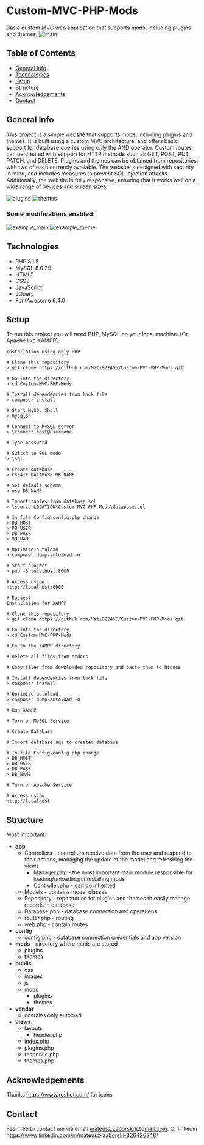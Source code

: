 # Custom-MVC-PHP-Mods
Basic custom MVC web application that supports mods, including plugins and themes.
![main](https://user-images.githubusercontent.com/103435077/233659091-25386326-68cf-43bd-93c0-ed0196ee81b6.png)

## Table of Contents
* [General Info](#general-info)
* [Technologies](#technologies)
* [Setup](#setup)
* [Structure](#structure)
* [Acknowledgements](#acknowledgements)
* [Contact](#contact)

## General Info
This project is a simple website that supports mods, including plugins and themes. It is built using a custom MVC architecture, and offers basic support for database queries using only the AND operator. Custom routes can be created with support for HTTP methods such as GET, POST, PUT, PATCH, and DELETE. Plugins and themes can be obtained from repositories, with two of each currently available. The website is designed with security in mind, and includes measures to prevent SQL injection attacks. Additionally, the website is fully responsive, ensuring that it works well on a wide range of devices and screen sizes.

![plugins](https://user-images.githubusercontent.com/103435077/233659092-9802b3c9-3223-4155-bc07-6b4e39c67fc1.png)
![themes](https://user-images.githubusercontent.com/103435077/233659094-a1a36a8a-2bc4-4995-bf34-750494baf96b.png)

### Some modifications enabled:
![example_main](https://user-images.githubusercontent.com/103435077/233671184-4b452552-0dbf-442d-bbdc-051a146ef444.png)
![example_theme](https://user-images.githubusercontent.com/103435077/233659096-8dd4b814-6c5c-4bce-a414-0d787ef6a152.png)

## Technologies
* PHP 8.1.5
* MySQL 8.0.29
* HTML5
* CSS3
* JavaScript
* JQuery
* FontAwesome 6.4.0

## Setup
To run this project you will need PHP, MySQL on your local machine. (Or Apache like XAMPP).

```
Installation using only PHP

# Clone this repository
> git clone https://github.com/Mati822456/Custom-MVC-PHP-Mods.git

# Go into the directory
> cd Custom-MVC-PHP-Mods

# Install dependencies from lock file
> composer install

# Start MySQL Shell
> mysqlsh

# Connect to MySQL server
> \connect host@username

# Type password

# Switch to SQL mode
> \sql

# Create database
> CREATE DATABASE DB_NAME

# Set default schema
> use DB_NAME

# Import tables from database.sql
> \source LOCATION\Custom-MVC-PHP-Mods\database.sql

# In file Config\config.php change
> DB_HOST
> DB_USER
> DB_PASS
> DB_NAME

# Optimize autoload
> composer dump-autoload -o

# Start project
> php -S localhost:8000

# Access using
http://localhost:8000
```

```
# Easiest
Installation for XAMPP

# Clone this repository
> git clone https://github.com/Mati822456/Custom-MVC-PHP-Mods.git

# Go into the directory
> cd Custom-MVC-PHP-Mods

# Go to the XAMPP directory

# Delete all files from htdocs

# Copy files from downloaded repository and paste them to htdocs

# Install dependencies from lock file
> composer install

# Optimize autoload
> composer dump-autoload -o

# Run XAMPP

# Turn on MySQL Service

# Create Database

# Import database.sql to created database

# In file Config\config.php change
> DB_HOST
> DB_USER
> DB_PASS
> DB_NAME

# Turn on Apache Service

# Access using
http://localhost
```

## Structure
Most important:
* **app**
    - Controllers   -   controllers receive data from the user and respond to their actions, managing the update of the model and refreshing the views
        -   Manager.php     -   the most important main module responsible for loading/unloading/uninstalling mods
        -   Controller.php  -   can be inherited
    - Models        -   contains model classes 
    - Repository    -   repositories for plugins and themes to easily manage records in database
    - Database.php  -   database connection and operations
    - router.php    -   routing 
    - web.php       -   contain routes
* **config**
    - config.php    -   database connection credentials and app version
* **mods**  -   directory where mods are stored
    - plugins
    - themes
* **public**
    - css
    - images
    - js
    - mods
        - plugins
        - themes
* **vendor**
    - contains only autoload
* **views**
    - layouts
        - header.php
    - index.php
    - plugins.php
    - response.php
    - themes.php
## Acknowledgements
Thanks https://www.reshot.com/ for icons

## Contact
Feel free to contact me via email mateusz.zaborski1@gmail.com.
Or linkedin https://www.linkedin.com/in/mateusz-zaborski-326426248/